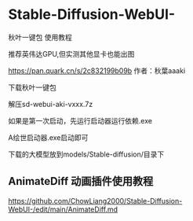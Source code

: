 # Stable-Diffusion-WebUI-
秋叶一键包 使用教程

推荐英伟达GPU,但实测其他显卡也能出图

https://pan.quark.cn/s/2c832199b09b 作者：秋葉aaaki 


下载秋叶一键包


解压sd-webui-aki-vxxx.7z


如果是第一次启动，先运行启动器运行依赖.exe


A绘世启动器.exe启动即可



下载的大模型放到models/Stable-diffusion/目录下


## AnimateDiff 动画插件使用教程
https://github.com/ChowLiang2000/Stable-Diffusion-WebUI-/edit/main/AnimateDiff.md
